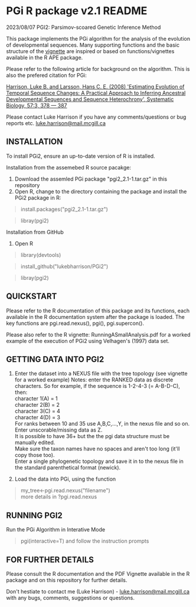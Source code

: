 # PGi R package v2.1 README 
2023/08/07
PGI2: Parsimov-scoared Genetic Inference Method

This package implements the PGi algorithm for the analysis of the evolution of developmental sequences. Many supporting functions and the basic structure of the [vignette](inst/doc/RunningASmallAnalysis.pdf) are inspired or based on functions/vignettes available in the R APE package.

Please refer to the following article for background on the algorithm. This is also the prefered citation for PGi: 

[Harrison, Luke B. and Larsson, Hans C. E. (2008) 'Estimating Evolution of Temporal Sequence Changes: A Practical Approach to Inferring
Ancestral Developmental Sequences and Sequence Heterochrony', Systematic Biology, 57:3, 378 — 387](https://academic.oup.com/sysbio/article/57/3/378/1661823)

Please contact Luke Harrison if you have any comments/questions 
or bug reports etc. luke.harrison@mail.mcgill.ca

## INSTALLATION
To install PGi2, ensure an up-to-date version of R is installed. 
 
Installation from the assemebed R source pacakge:
1. Download the assemled PGi package "pgi2_2.1-1.tar.gz" in this repository
2. Open R, change to the directory containing the package and install the PGi2 package in R:

>install.packages("pgi2_2.1-1.tar.gz")

>libray(pgi2)

Installation from GitHub
1. Open R
>library(devtools)

>install_github("lukebharrison/PGi2")

>libray(pgi2)

## QUICKSTART

Please refer to the R documentation of this package and its functions, each available in the R documentation system after the package is loaded. The key functions are pgi.read.nexus(), pgi(), pgi.supercon(). 

Please also refer to the R vignette: RunningASmallAnalysis.pdf for a worked example of the execution of PGi2 using Velhagen's (1997) data set.

## GETTING DATA INTO PGI2

1. Enter the dataset into a NEXUS file with the tree topology (see vignette for a worked example)
Notes: enter the RANKED data as discrete characters. So for example, if the sequence is 1-2-4-3 (= A-B-D-C), then:  
character 1(A) = 1  
character 2(B) = 2  
character 3(C) = 4  
character 4(D) = 3   
For ranks between 10 and 35 use A,B,C,...,Y, in the nexus file and so on. Enter unscorable/missing data as Z.  
It is possible to have 36+ but the the pgi data structure must be manually edited.  
Make sure the taxon names have no spaces and aren't too long (it'll copy those too).  
Enter a single phylogenetic topology and save it in to the nexus file in the standard parenthetical format (newick).  

3. Load the data into PGi, using the function 
>my_tree<-pgi.read.nexus("filename")  
more details in ?pgi.read.nexus

## RUNNING PGI2

Run the PGi Algorithm in Interative Mode
>pgi(interactive=T)
and follow the instruction prompts

## FOR FURTHER DETAILS 

Please consult the R documentation and the PDF Vignette available in the R package and on this repository for further details.

Don't hestiate to contact me (Luke Harrison) - luke.harrison@mail.mcgill.ca with any bugs, comments, suggestions or questions.






